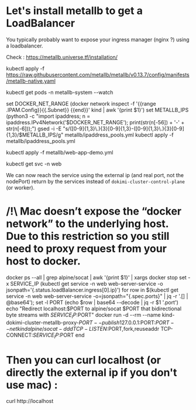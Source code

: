 # Let's install metallb to get a LoadBalancer

You typically probably want to expose your ingress manager (nginx ?) using a loadbalancer.

Check : https://metallb.universe.tf/installation/

kubectl apply -f https://raw.githubusercontent.com/metallb/metallb/v0.13.7/config/manifests/metallb-native.yaml

kubectl get pods -n metallb-system --watch

set DOCKER_NET_RANGE (docker network inspect -f '{{range .IPAM.Config}}{{.Subnet}} {{end}}' kind | awk '{print $1}')
set METALLB_IPS (python3 -c "import ipaddress; n = ipaddress.IPv4Network('$DOCKER_NET_RANGE'); print(str(n[-56]) + '-' + str(n[-6]));")
gsed -i -E "s/([0-9]{1,3}\.){3}[0-9]{1,3}-([0-9]{1,3}\.){3}[0-9]{1,3}/$METALLB_IPS/g" metallb/ipaddress_pools.yml
kubectl apply -f metallb/ipaddress_pools.yml


kubectl apply -f metallb/web-app-demo.yml

kubectl get svc -n web

We can now reach the service using the external ip (and real port, not the nodePort) return by the services instead of `dokimi-cluster-control-plane` (or worker).

# /!\ Mac doesn’t expose the “docker network” to the underlying host. Due to this restriction so you still need to proxy request from your host to docker.

docker ps --all | grep alpine/socat | awk '{print $1}' | xargs docker stop
set -x SERVICE_IP (kubectl get service -n web web-server-service -o jsonpath='{.status.loadBalancer.ingress[0].ip}')
for row in $(kubectl get service -n web web-server-service -o=jsonpath="{.spec.ports}" | jq -r '.[] | @base64');
  set -l PORT (echo $row | base64 --decode | jq -r $1 '.port')
  echo "Redirect localhost:$PORT to alpine/socat $PORT that bidirectional byte streams with $SERVICE_IP:$PORT"
  docker run -d --rm --name kind-dokimi-cluster-metallb-proxy-$PORT --publish 127.0.0.1:$PORT:$PORT --net kind alpine/socat -ddd TCP-LISTEN:$PORT,fork,reuseaddr TCP-CONNECT:$SERVICE_IP:$PORT
end


# Then you can curl localhost (or directly the external ip if you don't use mac) :

curl http://localhost
